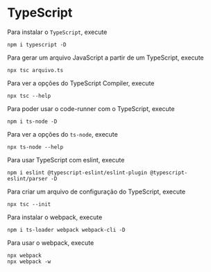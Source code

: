 # TypeScript

Para instalar o `TypeScript`, execute
```
npm i typescript -D
```

Para gerar um arquivo JavaScript a partir de um TypeScript, execute
```
npx tsc arquivo.ts
```

Para ver a opções do TypeScript Compiler, execute
```
npx tsc --help
```

Para poder usar o code-runner com o TypeScript, execute
```
npm i ts-node -D
```

Para ver a opções do `ts-node`, execute
```
npx ts-node --help
```

Para usar TypeScript com eslint, execute
```
npm i eslint @typescript-eslint/eslint-plugin @typescript-eslint/parser -D
```

Para criar um arquivo de configuração do TypeScript, execute
```
npx tsc --init
```

Para instalar o webpack, execute
```
npm i ts-loader webpack webpack-cli -D
```

Para usar o webpack, execute
```
npx webpack
npx webpack -w
```
